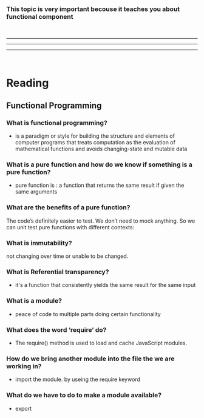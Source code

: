 
### This topic is very important becouse it teaches you about functional component

<br>
<hr><hr><hr>
<br>

# Reading

## Functional Programming
### What is functional programming?

-  is a paradigm or  style for building the structure and elements of computer programs  that treats computation as the evaluation of mathematical functions and avoids changing-state and mutable data

### What is a pure function and how do we know if something is a pure function?

- pure function is  :
a function that returns the same result if given the same arguments 

### What are the benefits of a pure function?
The code’s definitely easier to test. We don’t need to mock anything. So we can unit test pure functions with different contexts:

### What is immutability?
not changing over time or unable to be changed.

### What is Referential transparency?
- it's a function that  consistently yields the same result for the same input

### What is a module?
 - peace  of  code to multiple parts doing certain functionality

### What does the word ‘require’ do?
- The require() method is used to load and cache JavaScript modules.

### How do we bring another module into the file the we are working in?
  -  import the module. by useing the require keyword

### What do we have to do to make a module available?
- export 